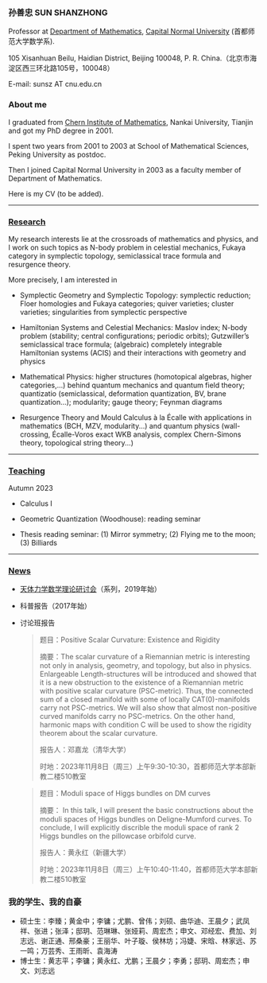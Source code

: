 ### 孙善忠 SUN SHANZHONG

Professor at [Department of Mathematics](https://math.cnu.edu.cn/), [Capital Normal University](https://cnu.edu.cn/) (首都师范大学数学系).

105 Xisanhuan Beilu, Haidian District, Beijing 100048, P. R. China.（北京市海淀区西三环北路105号，100048）

E-mail: sunsz AT cnu.edu.cn

### About me

I graduated from [Chern Institute of Mathematics](http://www.cim.nankai.edu.cn), Nankai University, Tianjin and got my PhD degree in 2001.

I spent two years from 2001 to 2003 at School of Mathematical Sciences, Peking University as postdoc.

Then I joined Capital Normal University in 2003 as a faculty member of Department of Mathematics.

Here is my CV (to be added).

---------


### [Research](https://shanzhong-sun.github.io/ShanzhongSUN/research)


My research interests lie at the crossroads of mathematics and physics, and I work on such topics as N-body problem in celestial mechanics, Fukaya category in symplectic topology, semiclassical trace formula and resurgence theory. 

More precisely, I am interested in 

* Symplectic Geometry and Symplectic Topology: symplectic reduction; Floer homologies and Fukaya categories; quiver varieties; cluster varieties; singularities from symplectic perspective

* Hamiltonian Systems and Celestial Mechanics: Maslov index; N-body problem (stability; central configurations; periodic orbits); Gutzwiller’s semiclassical trace formula; (algebraic) completely integrable Hamiltonian systems (ACIS) and their interactions with geometry and physics
 
* Mathematical Physics: higher structures (homotopical algebras, higher categories,...) behind quantum mechanics and quantum field theory; quantizatio (semiclassical, deformation quantization, BV, brane quantization...); modularity; gauge theory; Feynman diagrams  

* Resurgence Theory and Mould Calculus à la Écalle with applications in mathematics (BCH, MZV, modularity...) and quantum physics (wall-crossing, Écalle-Voros exact WKB analysis, complex Chern-Simons theory, topological string theory...)

---------

### [Teaching](https://shanzhong-sun.github.io/ShanzhongSUN/teaching)

Autumn 2023

* Calculus I

* Geometric Quantization (Woodhouse): reading seminar

* Thesis reading seminar: (1) Mirror symmetry; (2) Flying me to the moon; (3) Billiards

---------
### [News](https://shanzhong-sun.github.io/ShanzhongSUN/event)

* [天体力学数学理论研讨会](https://mathcelemech.github.io/conference/)（系列，2019年始）

* 科普报告（2017年始）

* 讨论班报告

    > 题目：Positive Scalar Curvature: Existence and Rigidity
    > 
    > 摘要：The scalar curvature of a Riemannian metric is interesting not only in analysis, geometry, and topology, but also in physics. Enlargeable Length-structures will be introduced and showed that it is a new obstruction to the existence of a Riemannian metric with positive scalar curvature (PSC-metric). Thus, the connected sum of a closed manifold with some of locally CAT(0)-manifolds carry not PSC-metrics. We will also show that almost non-positive curved manifolds carry no PSC-metrics.  On the other hand, harmonic maps with condition C will be used to show the rigidity theorem about the scalar curvature. 
    > 
    > 报告人：邓嘉龙（清华大学）
    > 
    > 时地：2023年11月8日（周三）上午9:30-10:30，首都师范大学本部新教二楼510教室

    > 题目：Moduli space of Higgs bundles on DM curves
    > 
    > 摘要： In this talk, I will present the basic constructions about the moduli spaces of Higgs bundles on Deligne-Mumford curves. To conclude, I will explicitly discrible the moduli space of rank 2 Higgs bundles on the pillowcase orbifold curve.
    > 
    > 报告人：黄永红（新疆大学）
    > 
    > 时地：2023年11月8日（周三）上午10:40-11:40，首都师范大学本部新教二楼510教室


### 我的学生、我的自豪

* 硕士生：李臻；黄金中；李镛；尤鹏、曾伟；刘硕、曲华迪、王晨夕；武凤祥、张进；张泽；邸玥、范琳琳、张娅莉、周宏杰；申文、邓经宏、费加、刘志远、谢正通、邢桑豪；王丽华、叶子璇、侯林坊；冯婕、宋晗、林家远、苏一鸣；万芸秀、王雨昕、袁海涛
* 博士生：黄志平；李镛；黄永红、尤鹏；王晨夕；李勇；邸玥、周宏杰；申文、刘志远

